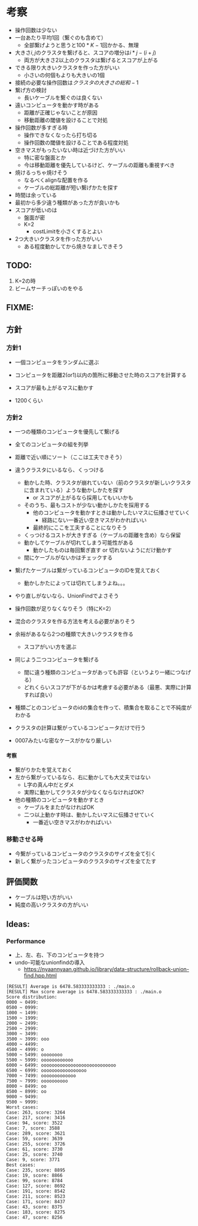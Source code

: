 # 考察

- 操作回数は少ない
- 一台あたり平均1回（繋ぐのも含めて）
    - 全部繋げようと思うと$100 * K - 1$回かかる、無理
- 大きさ$i,j$のクラスタを繋げると、スコアの増分は$i * j - (i + j)$
    - 両方が大きさ2以上のクラスタは繋げるとスコアが上がる
- できる限り大きいクラスタを作った方がいい
    - 小さいの何個もよりも大きいの1個
- 接続の必要な操作回数は$クラスタの大きさの総和 - 1$
- 繋げ方の検討
    - 長いケーブルを繋ぐのは良くない
- 遠いコンピュータを動かす時がある
    - 距離が正確じゃないことが原因
    - 移動距離の閾値を設けることで対処
- 操作回数が多すぎる時
    - 操作できなくなったら打ち切る
    - 操作回数の閾値を設けることである程度対処
- 空きマスがもったいない時は近づけた方がいい
    - 特に密な盤面とか
    - 今は移動距離を優先しているけど、ケーブルの距離も重視すべき
- 焼けるっちゃ焼けそう
    - なるべくalignな配置を作る
    - ケーブルの総距離が短い繋げかたを探す
- 時間は余っている
- 最初から多少違う種類があった方が良いかも
- スコアが低いのは
    - 盤面が密
    - K=2
        - costLimitを小さくするとよい
- 2つ大きいクラスタを作った方がいい
    - ある程度動かしてから焼きなましできそう

## TODO:

1. K=2の時
1. ビームサーチっぽいのをやる

## FIXME:

## 方針

### 方針1

- 一個コンピュータをランダムに選ぶ
- コンピュータを距離2(or1)以内の箇所に移動させた時のスコアを計算する
- スコアが最も上がるマスに動かす

- 1200くらい

### 方針2

- 一つの種類のコンピュータを優先して繋げる
- 全てのコンピュータの組を列挙
- 距離で近い順にソート（ここは工夫できそう）
- 違うクラスタにいるなら、くっつける
    - 動かした時、クラスタが崩れていない（前のクラスタが新しいクラスタに含まれている）ような動かしかたを探す
        - or スコアが上がるなら採用してもいいかも
    - そのうち、最もコストが少ない動かしかたを採用する
        - 他のコンピュータを動かすときは動かしたいマスに伝播させていく
            - 経路にない一番近い空きマスがわかればいい
        - 最終的にここを工夫することになりそう
    - くっつけるコストが大きすぎる（ケーブルの距離を含め）なら保留
    - 動かしてケーブルが切れてしまう可能性がある
        - 動かしたものは毎回繋ぎ直す or 切れないようにだけ動かす
    - 間にケーブルがないかはチェックする
- 繋げたケーブルは繋がっているコンピュータのIDを覚えておく
    - 動かしかたによっては切れてしまうよね。。。
- やり直しがないなら、UnionFindでよさそう

- 操作回数が足りなくなりそう（特にK=2）
- 混合のクラスタを作る方法を考える必要がありそう

- 余裕があるなら2つの種類で大きいクラスタを作る
    - スコアがいい方を選ぶ

- 同じよう二つコンピュータを繋げる
    - 間に違う種類のコンピュータがあっても許容（というより一緒につなげる）
    - どれくらいスコアが下がるかは考慮する必要がある（最悪、実際に計算すれば良い）
- 種類ごとのコンピュータのidの集合を作って、積集合を取ることで不純度がわかる

- クラスタの計算は繋がっているコンピュータだけで行う

- 0007みたいな密なケースがかなり厳しい

#### 考察

- 繋がりかたを覚えておく
- 左から繋がっているなら、右に動かしても大丈夫ではない
    - L字の真ん中だとダメ
    - 実際に動かしてクラスタが少なくならなければOK?
- 他の種類のコンピュータを動かすとき
    - ケーブルをまたがなければOK
    - 二つ以上動かす時は、動かしたいマスに伝播させていく
        - 一番近い空きマスがわかればいい

### 移動させる時

- 今繋がっているコンピュータのクラスタのサイズを全て引く
- 新しく繋がったコンピュータのクラスタのサイズを全てたす

## 評価関数

- ケーブルは短い方がいい
- 純度の高いクラスタの方がいい

## Ideas:

### Performance

- 上、左、右、下のコンピュータを持つ
- undo-可能なunionfindの導入
    - https://nyaannyaan.github.io/library/data-structure/rollback-union-find.hpp.html

```
[RESULT] Average is 6478.583333333333 : ./main.o
[RESULT] Max score average is 6478.583333333333 : ./main.o
Score distribution:
0000 ~ 0499:
0500 ~ 0999:
1000 ~ 1499:
1500 ~ 1999:
2000 ~ 2499:
2500 ~ 2999:
3000 ~ 3499:
3500 ~ 3999: ooo
4000 ~ 4499:
4500 ~ 4999: o
5000 ~ 5499: oooooooo
5500 ~ 5999: oooooooooooo
6000 ~ 6499: oooooooooooooooooooooooooooo
6500 ~ 6999: ooooooooooooooooo
7000 ~ 7499: ooooooooooooo
7500 ~ 7999: oooooooooo
8000 ~ 8499: oo
8500 ~ 8999: oo
9000 ~ 9499:
9500 ~ 9999:
Worst cases:
Case: 263, score: 3264
Case: 217, score: 3416
Case: 94, score: 3522
Case: 7, score: 3588
Case: 289, score: 3621
Case: 59, score: 3639
Case: 255, score: 3726
Case: 61, score: 3730
Case: 25, score: 3740
Case: 9, score: 3771
Best cases:
Case: 235, score: 8895
Case: 19, score: 8866
Case: 99, score: 8784
Case: 127, score: 8692
Case: 191, score: 8542
Case: 211, score: 8523
Case: 171, score: 8437
Case: 43, score: 8375
Case: 183, score: 8275
Case: 47, score: 8256
```

